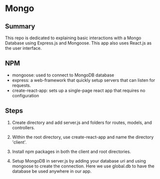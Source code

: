 # Mongo

## Summary
This repo is dedicated to explaining basic interactions with a Mongo Database using Express.js and Mongoose. This app also uses React.js as the user interface. 

## NPM 
- mongoose: used to connect to MongoDB database 
- express: a web-framework that quickly setup servers that can listen for requests.
- create-react-app: sets up a single-page react app that requires no configuration

## Steps
1. Create directory and add server.js and folders for routes, models, and controllers.

2. Within the root directory, use create-react-app and name the directory 'client'.

3. Install npm packages in both the client and root directories.

4. Setup MongoDB in server.js by adding your database uri and using mongoose to create the connection. Here we use global.db to have the database be used anywhere in our app.


